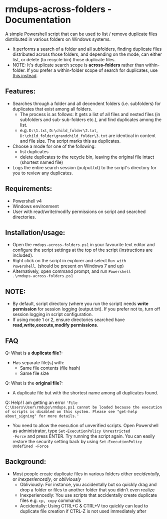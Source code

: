 # rmdups-across-folders - Documentation
A simple Powershell script that can be used to list / remove duplicate files distributed in various folders on Windows systems. 
- It performs a search of a folder and all subfolders, finding duplicate files distributed across those folders, and depending on the mode, can either list, or delete (to recycle bin) those duplicate files.
- NOTE: It's duplicate search scope is <b>across-folders</b> rather than within-folder. If you prefer a within-folder scope of search for duplicates, use <a href="https://github.com/theohbrothers/rmdups">this instead</a>.  

## Features:
- Searches through a folder and all decendent folders (i.e. subfolders) for duplicates that exist among all folders. 
	- The process is as follows: It gets a list of all files and nested files (in subfolders and sub-sub-folders etc.), and find duplicates among the list.
	- e.g. <code>D:\1.txt</code>, <code>D:\child_folder\2.txt</code>, <code>D:\child_folder\grandchild_folder\3.txt</code> are identical in content and file size. The script marks this as duplicates.
- Choose a mode for one of the following:
	- list duplicates 
	- delete duplicates to the recycle bin, leaving the original file intact (shortest named file)
- Logs the entire search session (output.txt) to the script's directory for you to review any duplicates. 

## Requirements:
- Powershell v4
- Windows environment
- User with read/write/modify permissions on script and searched directories.

## Installation/usage:
- Open the <code>rmdups-across-folders.ps1</code> in your favourite text editor and configure the script settings at the top of the script (instructions are included).
- Right click on the script in explorer and select <code>Run with Powershell</code>. (should be present on Windows 7 and up)
- Alternatively, open command prompt, and run <code>Powershell .\rmdups-across-folders.ps1</code>

## NOTE:
- By default, script directory (where you run the script) needs <b>write permission</b> for session logging (output.txt). If you prefer not to, turn off session logging in script configuration.
- If using mode 1 or 2, ensure directories searched have <b>read,write,execute,modify permissions</b>.

## FAQ
Q: What is a <b>duplicate file</b>?:
- Has separate file[s] with:
	- Same file contents (file hash)
	- Same file size
	
Q: What is the <b>original file</b>?:
- A duplicate file but with the shortest name among all duplicates found.

Q: Help! I am getting an error <code>'File C:\Users\User\rmdups\rmdups.ps1 cannot be loaded because the execution of scripts is disabled on this system. Please see "get-help about_signing" for more details.'</code>
- You need to allow the execution of unverified scripts. Open Powershell as administrator, type <code>Set-ExecutionPolicy Unrestricted -Force</code> and press ENTER. Try running the script again. You can easily restore the security setting back by using <code>Set-ExecutionPolicy Undefined -Force</code>

## Background:
- Most people create duplicate files in various folders either <i>accidentally</i>, or <i>inexperiencedly</i>, or <i>obliviously</i>
	- Obliviously: For instance, you accidentally but so quickly drag and drop a folder or files to another folder that you didn't even realize
	- Inexperiencedly: You use scripts that accidentally create duplicate files e.g. <code>cp, copy</code> commands
	- Accidentally: Using CTRL+C & CTRL+V too quickly can lead to duplicate file creation if CTRL-Z is not used immediately after

